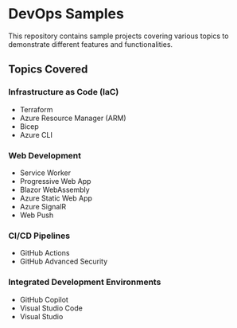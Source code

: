 # DevOps Samples

This repository contains sample projects covering various topics to demonstrate different features and functionalities.

## Topics Covered

### Infrastructure as Code (IaC)

- Terraform
- Azure Resource Manager (ARM)
- Bicep
- Azure CLI

### Web Development

- Service Worker
- Progressive Web App
- Blazor WebAssembly
- Azure Static Web App
- Azure SignalR
- Web Push

### CI/CD Pipelines

- GitHub Actions
- GitHub Advanced Security

### Integrated Development Environments

- GitHub Copilot
- Visual Studio Code
- Visual Studio
